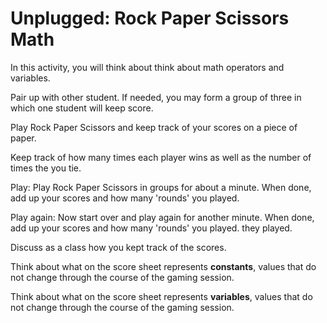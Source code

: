 # Unplugged: Rock Paper Scissors Math

In this activity, you will think about think about math operators and variables.

Pair up with other student. If needed, you may form a group of three in which one student will keep score.

Play Rock Paper Scissors and keep track of your scores on a piece of paper.

Keep track of how many times each player wins as well as the number of times the you tie.

Play: Play Rock Paper Scissors in groups for about a minute. When done, add up your scores and how many 'rounds' you played.

Play again: Now start over and play again for another minute. When done, add up your scores and how many 'rounds' you played. they played.

Discuss as a class how you kept track of the scores.

Think about what on the score sheet represents **constants**, values that do not change through the course of the gaming session.

Think about what on the score sheet represents **variables**, values that do not change through the course of the gaming session.